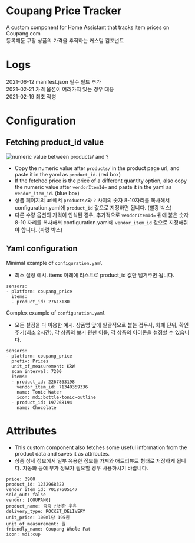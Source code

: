 # Coupang Price Tracker
A custom component for Home Assistant that tracks item prices on Coupang.com<br>
등록해둔 쿠팡 상품의 가격을 추적하는 커스텀 컴포넌트

# Logs
2021-06-12 manifest.json 필수 필드 추가<br>
2021-02-21 가격 옵션이 여러가지 있는 경우 대응<br>
2021-02-19 최초 작성

# Configuration

## Fetching product_id value
![numeric value between products/ and ?](https://raw.github.com/mahlernim/coupang_price/master/images/screenshot_fetch_product_id.png)<br>
- Copy the numeric value after `products/` in the product page url, and paste it in the yaml as `product_id`. (red box)
- If the fetched price is the price of a different quantity option, also copy the numeric value after `vendorItemId=` and paste it in the yaml as `vendor_item_id`. (blue box)
- 상품 페이지의 url에서 `products/`와 `?` 사이의 숫자 8-10자리를 복사해서 configuration.yaml에 `product_id` 값으로 지정하면 됩니다. (빨강 박스)
- 다른 수량 옵션의 가격이 인식된 경우, 추가적으로 `vendorItemId=` 뒤에 붙은 숫자 8-10 자리를 복사해서 configuration.yaml에 `vendor_item_id` 값으로 지정해줘야 합니다. (파랑 박스) 

## Yaml configuration
Minimal example of `configuration.yaml`
- 최소 설정 예시. items 아래에 리스트로 product_id 값만 넘겨주면 됩니다.
```
sensors:
- platform: coupang_price
  items:
  - product_id: 27613130
```

Complex example of `configuration.yaml`
- 모든 설정을 다 이용한 예시. 상품명 앞에 일괄적으로 붙는 접두사, 화폐 단위, 확인 주기(최소 2시간), 각 상품의 보기 편한 이름, 각 상품의 아이콘을 설정할 수 있습니다.
```
sensors:
- platform: coupang_price
  prefix: Prices
  unit_of_measurement: KRW
  scan_interval: 7200
  items:
  - product_id: 2267863198
    vendor_item_id: 71340359336
    name: Tonic Water
    icon: mdi:bottle-tonic-outline
  - product_id: 197268194
    name: Chocolate
```

# Attributes
- This custom component also fetches some useful information from the product data and saves it as attributes.
- 상품 상세 정보에서 일부 유용한 정보를 가져와 애트리뷰트 형태로 저장하게 됩니다. 자동화 등에 부가 정보가 필요할 경우 사용하시기 바랍니다.

```
price: 3900
product_id: 1232968322
vendor_item_id: 70187605147
sold_out: false
vendor: [COUPANG]
product_name: 곰곰 신선한 우유
delivery_type: ROCKET_DELIVERY
unit_price: 100ml당 195원
unit_of_measurement: 원
friendly_name: Coupang Whole Fat
icon: mdi:cup
```